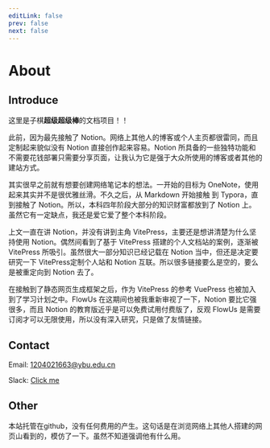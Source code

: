 ```yaml
---
editLink: false
prev: false
next: false
---
```

# About

## Introduce
这里是子棋**超级超级棒**的文档项目！！

此前，因为最先接触了 Notion。网络上其他人的博客或个人主页都很雷同，而且定制起来貌似没有 Notion 直接创作起来容易。Notion 所具备的一些独特功能和不需要花钱部署只需要分享页面，让我认为它是强于大众所使用的博客或者其他的建站方式。

其实很早之前就有想要创建网络笔记本的想法。一开始的目标为 OneNote，使用起来其实并不是很优雅丝滑。不久之后，从 Markdown 开始接触
到 Typora，直到接触了 Notion。所以，本科四年阶段大部分的知识财富都放到了 Notion 上。虽然它有一定缺点，我还是爱它爱了整个本科阶段。

上文一直在讲 Notion，并没有讲到主角 VitePress，主要还是想讲清楚为什么坚持使用 Notion。偶然间看到了基于 VitePress 搭建的个人文档站的案例，逐渐被 VitePress 所吸引。虽然很大一部分知识已经记载在 Notion 当中，但还是决定要研究一下 VitePress定制个人站和 Notion 互联。所以很多链接要么是空的，要么是被重定向到 Notion 去了。

在接触到了静态网页生成框架之后，作为 VitePress 的参考 VuePress 也被加入到了学习计划之中。FlowUs 在这期间也被我重新审视了一下，Notion 要比它强很多，而且 Notion 的教育版近乎是可以免费试用付费版了，反观 FlowUs 是需要订阅才可以无限使用，所以没有深入研究，只是做了友情链接。
## Contact
Email: 1204021663@ybu.edu.cn

Slack: [Click me](https://slack.com/huddle/C03U13EH1B9)
## Other
本站托管在github，没有任何费用的产生。这句话是在浏览网络上其他人搭建的网页山看到的，模仿了一下。虽然不知道强调他有什么用。
